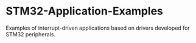 # STM32-Application-Examples
Examples of interrupt-driven applications based on drivers developed for STM32 peripherals.
